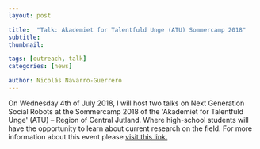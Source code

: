 ```yaml
---
layout: post

title:  "Talk: Akademiet for Talentfuld Unge (ATU) Sommercamp 2018"
subtitle: 
thumbnail: 

tags: [outreach, talk]
categories: [news]

author: Nicolás Navarro-Guerrero
---
```

On Wednesday 4th of July 2018, I will host two talks on Next Generation Social Robots at the Sommercamp 2018 of the 'Akademiet for Talentfuld Unge' (ATU) &ndash; Region of Central Jutland. Where high-school students will have the opportunity to learn about current research on the field. For more information about this event please <a href="https://www.atumidt.dk/Sommercamp2018" target="_blank">visit this link.</a>
<!--more-->


